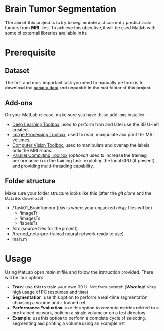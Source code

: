 ﻿# Brain Tumor Segmentation

The aim of this project is to try to segmentate and corrently predict brain tumors from **MRI** files.
To achieve this objective, it will be used Matlab with some of externali libraries available in its 

# Prerequisite
## Dataset
The first and most important task you need to manually perform is to download the [sample data](https://drive.google.com/drive/folders/1HqEgzS8BV2c7xYNrZdEAnrHk7osJJ--2) and unpack it in the root folder of this project.
## Add-ons
On your MatLab release, make sure you have these add-ons installed:
 - [Deep Learning Toolbox](https://it.mathworks.com/help/deeplearning/index.html?lang=en), used to perform train and later use the 3D U-net created.
 - [Image Processing Toolbox](https://it.mathworks.com/help/images/index.html), used to read, manipulate and print the MRI volumes.
 - [Computer Vision Toolbox](https://it.mathworks.com/help/vision/index.html), used to manipulate and overlap the labels onto the MRI scans.
 - [Parallel Computing Toolbox](https://it.mathworks.com/help/parallel-computing/index.html) *(optional)* used to increase the training performance in in the training task, exploting the local GPU (if present) and providing multi-threading capability.
 ## Folder structure
 Make sure your folder structure looks like this (after the *git clone* and the DataSet download)
  - /Task01_BrainTumour (this is where your unpacked *nii.gz* files will be)
    - /imageTr
    - /imagesTs
    - /labelsTs
  - /src (source files for the project)
  - /trained_nets (pre-trained neural network ready to use)
  - main.m

# Usage
Using MatLab open *main.m* file and follow the instruction provided. There will be four options:
- **Train**: use this to train your own 3D U-Net from scratch (***Warning!*** Very high usage of PC resources and time)
-  **Segmentation**: use this option to perform a real-time segmentation choosing a volume and a trained net
-  **Performance Evaluation**: use this option to compute metrics related to a pre trained network, both on a single volume or on a test directory
- **Example**: use this option to perform a complete cycle of selecting, segmenting and printing a volume using an example net
